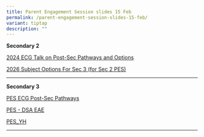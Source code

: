 ```yaml
---
title: Parent Engagement Session slides 15 Feb
permalink: /parent-engagement-session-slides-15-feb/
variant: tiptap
description: ""
---
```

<p><strong>Secondary 2</strong>
</p>
<p><a href="/files/S2_2024_ECG_Talk_on_Post_Sec_Pathways_and_Options_v4__final_.pdf" rel="noopener nofollow" target="_blank">2024 ECG Talk on Post-Sec Pathways and Options</a>
</p>
<p><a href="/files/Subject_Options_For_Sec_3_2026__for_Sec_2_PES_.pdf" rel="noopener nofollow" target="_blank">2026 Subject Options For Sec 3 (for Sec 2 PES)</a>
</p>
<p></p>
<p></p>
<hr>
<p><strong>Secondary 3</strong>
</p>
<p><a href="/files/2025_S3_PES_ECG_Post_Sec_Pathways_v3.pdf" rel="noopener nofollow" target="_blank">PES ECG Post-Sec Pathways</a>
</p>
<p><a href="/files/S3_PES___DSA_EAE.pdf" rel="noopener nofollow" target="_blank">PES - DSA EAE</a>
</p>
<p><a href="/files/Sec_3_PES_YH_2025_v2.pdf" rel="noopener nofollow" target="_blank">PES_YH</a>
</p>
<p></p>
<hr>
<p></p>